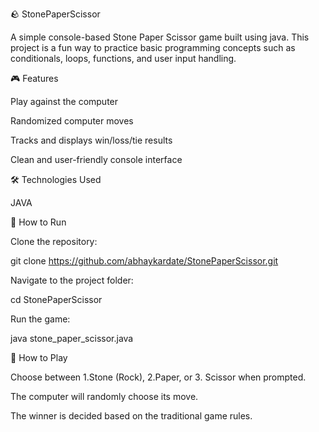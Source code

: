 🪨 StonePaperScissor

A simple console-based Stone Paper Scissor game built using java. This project is a fun way to practice basic programming concepts such as conditionals, loops, functions, and user input handling.


🎮 Features

Play against the computer


Randomized computer moves


Tracks and displays win/loss/tie results


Clean and user-friendly console interface


🛠️ Technologies Used

JAVA 

🚀 How to Run


Clone the repository:



git clone https://github.com/abhaykardate/StonePaperScissor.git

Navigate to the project folder:




cd StonePaperScissor

Run the game:


java stone_paper_scissor.java

🧠 How to Play


Choose between 1.Stone (Rock), 2.Paper, or 3. Scissor when prompted.



The computer will randomly choose its move.



The winner is decided based on the traditional game rules.

